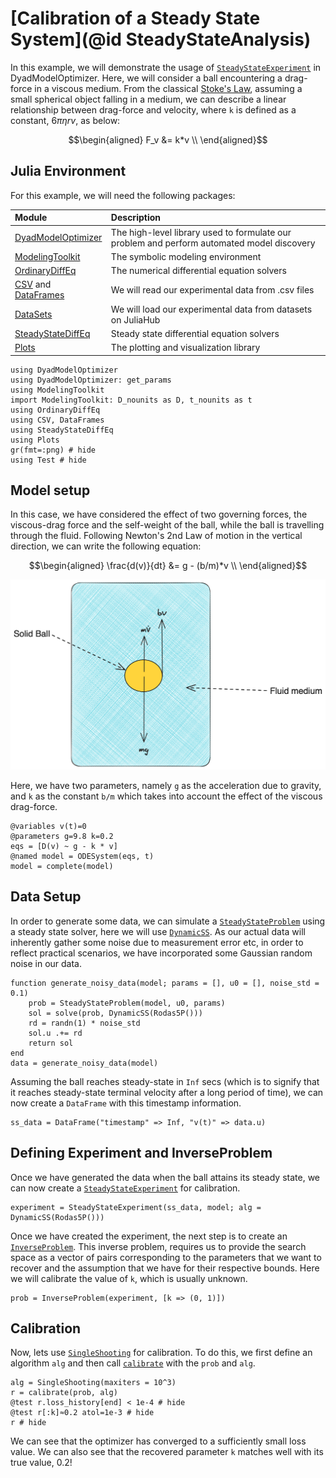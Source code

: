 # [Calibration of a Steady State System](@id SteadyStateAnalysis)

In this example, we will demonstrate the usage of [`SteadyStateExperiment`](@ref) in DyadModelOptimizer. Here, we will consider a ball encountering a drag-force in a viscous medium. From the classical [Stoke's Law](https://en.wikipedia.org/wiki/Stokes%27_law), assuming a small spherical object falling in a medium, we can describe a linear relationship between drag-force and velocity, where `k` is defined as a constant, ${6 \pi \eta r v}$, as below:

```math
\begin{aligned}
F_v &= k*v  \\
\end{aligned}
```

## Julia Environment

For this example, we will need the following packages:

| Module                                                                                              | Description                                                                                |
|:--------------------------------------------------------------------------------------------------- |:------------------------------------------------------------------------------------------ |
| [DyadModelOptimizer](https://help.juliahub.com/jsmo/stable/)                                       | The high-level library used to formulate our problem and perform automated model discovery |
| [ModelingToolkit](https://docs.sciml.ai/ModelingToolkit/stable/)                                    | The symbolic modeling environment                                                          |
| [OrdinaryDiffEq](https://docs.sciml.ai/DiffEqDocs/stable/)                                          | The numerical differential equation solvers                                                |
| [CSV](https://csv.juliadata.org/stable/) and [DataFrames](https://dataframes.juliadata.org/stable/) | We will read our experimental data from .csv files                                         |
| [DataSets](https://help.juliahub.com/juliahub/stable/tutorials/datasets_intro/)                     | We will load our experimental data from datasets on JuliaHub                               |
| [SteadyStateDiffEq](https://docs.sciml.ai/DiffEqDocs/stable/)                                       | Steady state differential equation solvers                                                 |
| [Plots](https://docs.juliaplots.org/stable/)                                                        | The plotting and visualization library                                                     |

```@example steadystateanalysis
using DyadModelOptimizer
using DyadModelOptimizer: get_params
using ModelingToolkit
import ModelingToolkit: D_nounits as D, t_nounits as t
using OrdinaryDiffEq
using CSV, DataFrames
using SteadyStateDiffEq
using Plots
gr(fmt=:png) # hide
using Test # hide
```

## Model setup

In this case, we have considered the effect of two governing forces, the viscous-drag force and the self-weight of the ball, while the ball is travelling through the fluid. Following Newton's 2nd Law of motion in the vertical direction, we can write the following equation:

```math
\begin{aligned}
\frac{d(v)}{dt} &= g - (b/m)*v  \\
\end{aligned}
```

![drag-force](../assets/drag_force.png)

Here, we have two parameters, namely `g` as the acceleration due to gravity, and `k` as the constant `b/m` which takes into account the effect of the viscous drag-force.

```@example steadystateanalysis
@variables v(t)=0
@parameters g=9.8 k=0.2
eqs = [D(v) ~ g - k * v]
@named model = ODESystem(eqs, t)
model = complete(model)
```

## Data Setup

In order to generate some data, we can simulate a [`SteadyStateProblem`](https://docs.sciml.ai/DiffEqDocs/stable/types/steady_state_types/#Steady-State-Problems) using a steady state solver, here we will use [`DynamicSS`](https://docs.sciml.ai/DiffEqDocs/stable/solvers/steady_state_solve/#Recommended-Methods). As our actual data will inherently gather some noise due to measurement error etc, in order to reflect practical scenarios, we have incorporated some Gaussian random noise in our data.

```@example steadystateanalysis
function generate_noisy_data(model; params = [], u0 = [], noise_std = 0.1)
    prob = SteadyStateProblem(model, u0, params)
    sol = solve(prob, DynamicSS(Rodas5P()))
    rd = randn(1) * noise_std
    sol.u .+= rd
    return sol
end
data = generate_noisy_data(model)
```

Assuming the ball reaches steady-state in `Inf` secs (which is to signify that it reaches steady-state terminal velocity after a long period of time), we can now create a `DataFrame` with this timestamp information.

```@example steadystateanalysis
ss_data = DataFrame("timestamp" => Inf, "v(t)" => data.u)
```

## Defining Experiment and InverseProblem

Once we have generated the data when the ball attains its steady state, we can now create a [`SteadyStateExperiment`](@ref) for calibration.

```@example steadystateanalysis
experiment = SteadyStateExperiment(ss_data, model; alg = DynamicSS(Rodas5P()))
```

Once we have created the experiment, the next step is to create an [`InverseProblem`](@ref). This inverse problem, requires us to provide the search space as a vector of pairs corresponding to the parameters that we want to recover and the assumption that we have for their respective bounds. Here we will calibrate the value of `k`, which is usually unknown.

```@example steadystateanalysis
prob = InverseProblem(experiment, [k => (0, 1)])
```

## Calibration

Now, lets use [`SingleShooting`](@ref) for calibration. To do this, we first define an algorithm `alg` and then call [`calibrate`](@ref) with the `prob` and `alg`.

```@example steadystateanalysis
alg = SingleShooting(maxiters = 10^3)
r = calibrate(prob, alg)
@test r.loss_history[end] < 1e-4 # hide
@test r[:k]≈0.2 atol=1e-3 # hide
r # hide
```

We can see that the optimizer has converged to a sufficiently small loss value. We can also see that the recovered parameter `k` matches well with its true value, 0.2!
